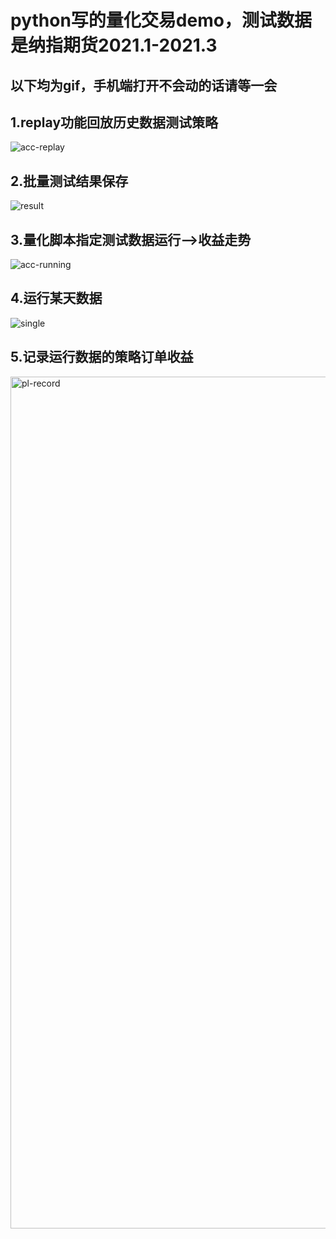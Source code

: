 # python写的量化交易demo，测试数据是纳指期货2021.1-2021.3

## 以下均为gif，手机端打开不会动的话请等一会

## 1.replay功能回放历史数据测试策略

![acc-replay](https://user-images.githubusercontent.com/3948940/160271871-c6ee876b-621b-4330-801c-096adb9d1ccb.gif)


## 2.批量测试结果保存

![result](https://user-images.githubusercontent.com/3948940/160269226-c1d6990b-1638-4d1f-94df-1b620cde0c80.gif)


## 3.量化脚本指定测试数据运行——>收益走势

![acc-running](https://user-images.githubusercontent.com/3948940/160271879-afb07ba8-6db1-4b5e-82d0-afeb9c3dee3d.gif)


## 4.运行某天数据

![single](https://user-images.githubusercontent.com/3948940/160271890-056ced06-1599-42e6-900a-4d201794ddbc.gif)

## 5.记录运行数据的策略订单收益
<img width="1363" alt="pl-record" src="https://user-images.githubusercontent.com/3948940/160271911-54594335-8296-4742-9425-329957322a27.png">
